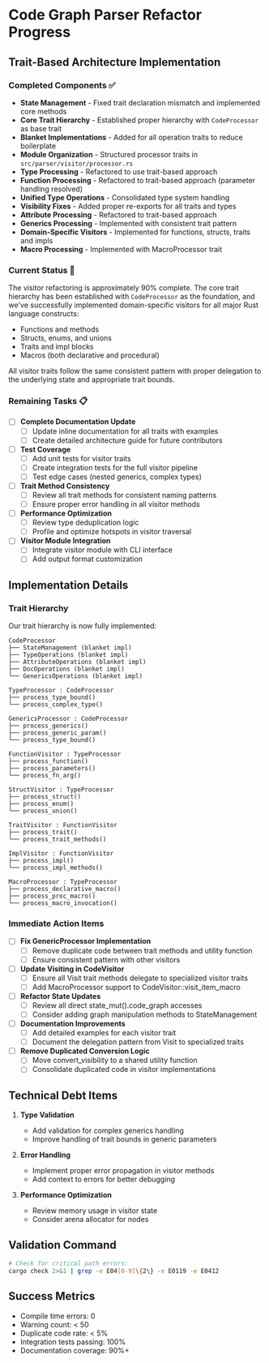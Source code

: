 # Code Graph Parser Refactor Progress

## Trait-Based Architecture Implementation

### Completed Components ✅

- **State Management** - Fixed trait declaration mismatch and implemented core methods
- **Core Trait Hierarchy** - Established proper hierarchy with `CodeProcessor` as base trait
- **Blanket Implementations** - Added for all operation traits to reduce boilerplate
- **Module Organization** - Structured processor traits in `src/parser/visitor/processor.rs`
- **Type Processing** - Refactored to use trait-based approach
- **Function Processing** - Refactored to trait-based approach (parameter handling resolved)
- **Unified Type Operations** - Consolidated type system handling
- **Visibility Fixes** - Added proper re-exports for all traits and types
- **Attribute Processing** - Refactored to trait-based approach
- **Generics Processing** - Implemented with consistent trait pattern
- **Domain-Specific Visitors** - Implemented for functions, structs, traits and impls
- **Macro Processing** - Implemented with MacroProcessor trait

### Current Status 🔄

The visitor refactoring is approximately 90% complete. The core trait hierarchy has been established with `CodeProcessor` as the foundation, and we've successfully implemented domain-specific visitors for all major Rust language constructs:

- Functions and methods
- Structs, enums, and unions
- Traits and impl blocks
- Macros (both declarative and procedural)

All visitor traits follow the same consistent pattern with proper delegation to the underlying state and appropriate trait bounds.

### Remaining Tasks 📋

- [ ] **Complete Documentation Update**
  - [ ] Update inline documentation for all traits with examples
  - [ ] Create detailed architecture guide for future contributors

- [ ] **Test Coverage**
  - [ ] Add unit tests for visitor traits
  - [ ] Create integration tests for the full visitor pipeline
  - [ ] Test edge cases (nested generics, complex types)

- [ ] **Trait Method Consistency**
  - [ ] Review all trait methods for consistent naming patterns
  - [ ] Ensure proper error handling in all visitor methods

- [ ] **Performance Optimization**
  - [ ] Review type deduplication logic
  - [ ] Profile and optimize hotspots in visitor traversal

- [ ] **Visitor Module Integration**
  - [ ] Integrate visitor module with CLI interface
  - [ ] Add output format customization

## Implementation Details

### Trait Hierarchy

Our trait hierarchy is now fully implemented:

```
CodeProcessor
├── StateManagement (blanket impl)
├── TypeOperations (blanket impl)
├── AttributeOperations (blanket impl)
├── DocOperations (blanket impl)
└── GenericsOperations (blanket impl)

TypeProcessor : CodeProcessor
├── process_type_bound()
└── process_complex_type()

GenericsProcessor : CodeProcessor
├── process_generics()
├── process_generic_param()
└── process_type_bound()

FunctionVisitor : TypeProcessor
├── process_function()
├── process_parameters()
└── process_fn_arg()

StructVisitor : TypeProcessor
├── process_struct()
├── process_enum()
└── process_union()

TraitVisitor : FunctionVisitor
├── process_trait()
└── process_trait_methods()

ImplVisitor : FunctionVisitor
├── process_impl()
└── process_impl_methods()

MacroProcessor : TypeProcessor
├── process_declarative_macro()
├── process_proc_macro()
└── process_macro_invocation()
```

### Immediate Action Items

- [ ] **Fix GenericProcessor Implementation**
  - [ ] Remove duplicate code between trait methods and utility function
  - [ ] Ensure consistent pattern with other visitors

- [ ] **Update Visiting in CodeVisitor**
  - [ ] Ensure all Visit trait methods delegate to specialized visitor traits
  - [ ] Add MacroProcessor support to CodeVisitor::visit_item_macro

- [ ] **Refactor State Updates**
  - [ ] Review all direct state_mut().code_graph accesses
  - [ ] Consider adding graph manipulation methods to StateManagement

- [ ] **Documentation Improvements**
  - [ ] Add detailed examples for each visitor trait
  - [ ] Document the delegation pattern from Visit to specialized traits

- [ ] **Remove Duplicated Conversion Logic**
  - [ ] Move convert_visibility to a shared utility function
  - [ ] Consolidate duplicated code in visitor implementations

## Technical Debt Items

1. **Type Validation**
   - Add validation for complex generics handling
   - Improve handling of trait bounds in generic parameters

2. **Error Handling**
   - Implement proper error propagation in visitor methods
   - Add context to errors for better debugging

3. **Performance Optimization**
   - Review memory usage in visitor state
   - Consider arena allocator for nodes

## Validation Command

```bash
# Check for critical path errors:
cargo check 2>&1 | grep -e E04[0-9]\{2\} -e E0119 -e E0412
```

## Success Metrics

- Compile time errors: 0
- Warning count: < 50
- Duplicate code rate: < 5%
- Integration tests passing: 100%
- Documentation coverage: 90%+
